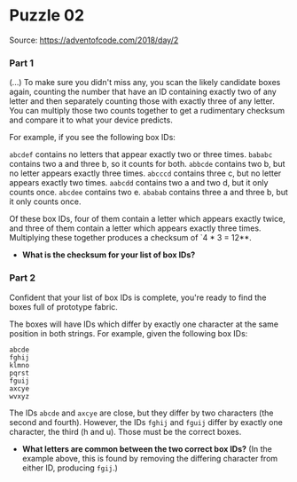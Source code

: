 # Puzzle 02

Source: https://adventofcode.com/2018/day/2

### Part 1
(...)
To make sure you didn't miss any, you scan the likely candidate boxes again, counting the number that have an ID containing exactly two of any letter and then separately counting those with exactly three of any letter. You can multiply those two counts together to get a rudimentary checksum and compare it to what your device predicts.

For example, if you see the following box IDs:

`abcdef` contains no letters that appear exactly two or three times.
`bababc` contains two a and three b, so it counts for both.
`abbcde` contains two b, but no letter appears exactly three times.
`abcccd` contains three c, but no letter appears exactly two times.
`aabcdd` contains two a and two d, but it only counts once.
`abcdee` contains two e.
`ababab` contains three a and three b, but it only counts once.

Of these box IDs, four of them contain a letter which appears exactly twice, and three of them contain a letter which appears exactly three times. Multiplying these together produces a checksum of `4 * 3 = 12**.

- **What is the checksum for your list of box IDs?**


### Part 2
Confident that your list of box IDs is complete, you're ready to find the boxes full of prototype fabric.

The boxes will have IDs which differ by exactly one character at the same position in both strings. For example, given the following box IDs:

```
abcde
fghij
klmno
pqrst
fguij
axcye
wvxyz
```
The IDs `abcde` and `axcye` are close, but they differ by two characters (the second and fourth). However, the IDs `fghij` and `fguij` differ by exactly one character, the third (h and u). Those must be the correct boxes.

- **What letters are common between the two correct box IDs?**
(In the example above, this is found by removing the differing character from either ID, producing `fgij`.)
